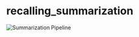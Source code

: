 # recalling_summarization

![Summarization Pipeline](https://github.com/Neilus03/recalling_summarization/assets/87651732/bf6a180c-f198-4ac9-a591-f7d782315e5c)
